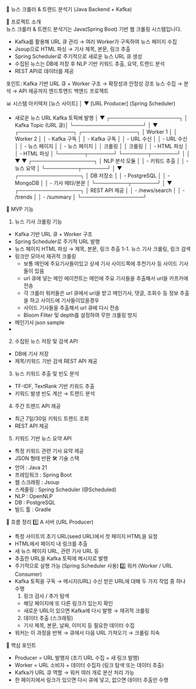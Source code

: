 📰 뉴스 크롤러 & 트렌드 분석기 (Java Backend + Kafka)  

📌 프로젝트 소개  
뉴스 크롤러 & 트렌드 분석기는 Java(Spring Boot) 기반 웹 크롤링 시스템입니다.
  - Kafka를 활용해 URL 큐 관리 → 여러 Worker가 구독하여 뉴스 페이지 수집
  - Jsoup으로 HTML 파싱 → 기사 제목, 본문, 링크 추출
  - Spring Scheduler로 주기적으로 새로운 뉴스 URL 큐 생성
  - 수집된 뉴스는 DB에 저장 후 NLP 기반 키워드 추출, 요약, 트렌드 분석
  - REST API로 데이터를 제공

  
포인트:
Kafka 기반 URL 큐 + Worker 구조 → 확장성과 안정성 강조
뉴스 수집 → 분석 → API 제공까지 엔드투엔드 백엔드 프로젝트


📊 시스템 아키텍처
[뉴스 사이트] 
      │
      ▼
[URL Producer] (Spring Scheduler)
  - 새로운 뉴스 URL Kafka 토픽에 발행
      │
      ▼
┌───────────────────┐
│ Kafka Topic (URL 큐)│
└───────────────────┘
      │
      ▼
┌───────────────┐      ┌───────────────┐
│ Worker 1      │      │ Worker 2      │
│ - Kafka 구독  │      │ - Kafka 구독  │
│ - URL 수신    │      │ - URL 수신    │
│ - 뉴스 페이지 │      │ - 뉴스 페이지 │
│   크롤링      │      │   크롤링      │
│ - HTML 파싱   │      │ - HTML 파싱   │
└───────┬───────┘      └───────┬───────┘
        │                     │
        ▼                     ▼
                 ┌─────────────────┐
                 │ NLP 분석 모듈    │
                 │ - 키워드 추출    │
                 │ - 뉴스 요약      │
                 └─────────┬───────┘
                           │
                           ▼
                 ┌─────────────────┐
                 │ DB 저장소        │
                 │ - PostgreSQL    │
                 │ - MongoDB       │
                 │ - 기사 메타/본문 │
                 └─────────┬───────┘
                           │
                           ▼
                 ┌─────────────────┐
                 │ REST API 제공    │
                 │ - /news/search   │
                 │ - /trends        │
                 │ - /summary       │
                 └─────────────────┘

🚀 MVP 기능
1. 뉴스 기사 크롤링 기능
  - Kafka 기반 URL 큐 + Worker 구조
  - Spring Scheduler로 주기적 URL 발행
  - 뉴스 페이지 HTML 파싱 → 제목, 본문, 링크 추출
  1-1. 뉴스 기사 크롤링, 링크 검색
  - 링크만 모아서 재귀적 크롤링
    - 보통 메인에 주요기사들이있고 상세 기사 사이드쪽에 추천기사 등 사이드 기사들이 있음 
    - url 큐에 넣는 메인 에이전트는 메인에 주요 기사들을 추출해서 url을 카프카에 전송
    - 각 크롤러 워커들은 url 큐에서 url을 받고 메인기사, 댓글, 조회수 등 정보 추출을 하고 사이드에 기사들이있을경우
    - 사이드 기사들을 추출해서 url 큐에 다시 전송
    - Bloom Filter 및 depth를 설정하여 무한 크롤링 방지
  - 메인기사 json sample
  - 
2. 수집된 뉴스 저장 및 검색 API
  - DB에 기사 저장
  - 제목/키워드 기반 검색 REST API 제공

3. 뉴스 키워드 추출 및 빈도 분석
  - TF-IDF, TextRank 기반 키워드 추출
  - 키워드 발생 빈도 계산 → 트렌드 분석
4. 주간 트렌드 API 제공
  - 최근 7일/30일 키워드 트렌드 조회
  - REST API 제공
5. 키워드 기반 뉴스 요약 API
  - 특정 키워드 관련 기사 요약 제공
  - JSON 형태 반환
🛠 기술 스택
  - 언어 : Java 21
  - 프레임워크 : Spring Boot
  - 웹 스크래핑 : Jsoup
  - 스케줄링 : Spring Scheduler (@Scheduled)
  - NLP : OpenNLP
  - DB : PostgreSQL
  - 빌드 툴 : Gradle

📌 흐름 정리
1️⃣ A 서버 (URL Producer)

  - 특정 사이트의 초기 URL(seed URL)에서 첫 페이지 HTML을 요청
  - HTML에서 페이지 내 링크를 추출
  - 새 뉴스 페이지 URL, 관련 기사 URL 등
  - 추출한 URL을 Kafka 토픽에 메시지로 발행
  - 주기적으로 실행 가능 (Spring Scheduler 사용)
2️⃣ 워커 (Worker / URL Consumer)
  - Kafka 토픽을 구독 → 메시지(URL) 수신 받은 URL에 대해 두 가지 작업 중 하나 수행
    1. 링크 검사 / 추가 탐색
      - 해당 페이지에 또 다른 링크가 있는지 확인
      - 새로운 URL이 있으면 Kafka에 다시 발행 → 재귀적 크롤링
    2. 데이터 추출 (스크래핑)
      - 기사 제목, 본문, 날짜, 이미지 등 필요한 데이터 수집
  - 워커는 이 과정을 반복 → 큐에서 다음 URL 가져오기 → 크롤링 지속

🔑 핵심 포인트
  - Producer = URL 발행자 (초기 URL 수집 + 새 링크 발행)
  - Worker = URL 소비자 + 데이터 수집자 (링크 탐색 또는 데이터 추출)
  - Kafka가 URL 큐 역할 → 워커 여러 개로 분산 처리 가능
  - 한 페이지에서 링크가 있으면 다시 큐에 넣고, 없으면 데이터 추출만 수행
